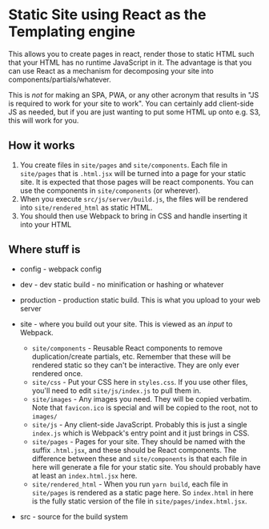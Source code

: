 # Static Site using React as the Templating engine

This allows you to create pages in react, render those to static HTML such that your HTML has no runtime JavaScript in it.  The advantage is that you can use
React as a mechanism for decomposing your site into components/partials/whatever.

This is *not* for making an SPA,  PWA, or any other acronym that results in "JS is required to work for your site to work".  You can certainly add
client-side JS as needed, but if you are just wanting to put some HTML up onto e.g. S3, this will work for you.

## How it works

1. You create files in `site/pages` and `site/components`.  Each file in `site/pages` that is `.html.jsx` will be turned into a page for your static site.
   It is expected that those pages will be react components.  You can use the components in `site/components` (or wherever).
2. When you execute `src/js/server/build.js`, the files will be rendered into `site/rendered_html` as static HTML.
3. You should then use Webpack to bring in CSS and handle inserting it into your HTML

## Where stuff is

* config - webpack config
* dev - dev static build - no minification or hashing or whatever
* production - production static build.  This is what you upload to your web server
* site - where you build out your site.  This is viewed as an *input* to Webpack.

  * `site/components` - Reusable React components to remove duplication/create partials, etc.  Remember that these will be rendered static so they can't be interactive.  They are only ever rendered once.
  * `site/css` - Put your CSS here in `styles.css`.  If you use other files, you'll need to edit `site/js/index.js` to pull them in.
  * `site/images` - Any images you need.  They will be copied verbatim.  Note that `favicon.ico` is special and will be copied to the root, not to `images/`
  * `site/js` - Any client-side JavaScript.  Probably this is just a single `index.js` which is Webpack's entry point and it just brings in CSS.
  * `site/pages` - Pages for your site.  They should be named with the suffix `.html.jsx`, and these should be React components.  The difference between these and `site/components` is that each file in here will generate a file for your static site.  You should probably have at least an `index.html.jsx` here.
  * `site/rendered_html` - When you run `yarn build`, each file in `site/pages` is rendered as a static page here.  So `index.html` in here is the fully static version of the file in `site/pages/index.html.jsx`.
* src - source for the build system
